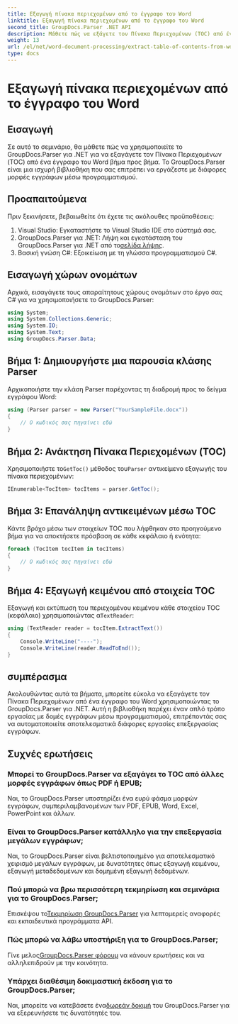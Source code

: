 ```yaml
---
title: Εξαγωγή πίνακα περιεχομένων από το έγγραφο του Word
linktitle: Εξαγωγή πίνακα περιεχομένων από το έγγραφο του Word
second_title: GroupDocs.Parser .NET API
description: Μάθετε πώς να εξάγετε τον Πίνακα Περιεχομένων (TOC) από έγγραφα του Word μέσω προγραμματισμού χρησιμοποιώντας το GroupDocs.Parser για .NET.
weight: 13
url: /el/net/word-document-processing/extract-table-of-contents-from-word-document/
type: docs
---
```

# Εξαγωγή πίνακα περιεχομένων από το έγγραφο του Word

## Εισαγωγή
Σε αυτό το σεμινάριο, θα μάθετε πώς να χρησιμοποιείτε το GroupDocs.Parser για .NET για να εξαγάγετε τον Πίνακα Περιεχομένων (TOC) από ένα έγγραφο του Word βήμα προς βήμα. Το GroupDocs.Parser είναι μια ισχυρή βιβλιοθήκη που σας επιτρέπει να εργάζεστε με διάφορες μορφές εγγράφων μέσω προγραμματισμού.
## Προαπαιτούμενα
Πριν ξεκινήσετε, βεβαιωθείτε ότι έχετε τις ακόλουθες προϋποθέσεις:
1. Visual Studio: Εγκαταστήστε το Visual Studio IDE στο σύστημά σας.
2.  GroupDocs.Parser για .NET: Λήψη και εγκατάσταση του GroupDocs.Parser για .NET από το[σελίδα λήψης](https://releases.groupdocs.com/parser/net/).
3. Βασική γνώση C#: Εξοικείωση με τη γλώσσα προγραμματισμού C#.

## Εισαγωγή χώρων ονομάτων
Αρχικά, εισαγάγετε τους απαραίτητους χώρους ονομάτων στο έργο σας C# για να χρησιμοποιήσετε το GroupDocs.Parser:
```csharp
using System;
using System.Collections.Generic;
using System.IO;
using System.Text;
using GroupDocs.Parser.Data;
```
## Βήμα 1: Δημιουργήστε μια παρουσία κλάσης Parser
Αρχικοποιήστε την κλάση Parser παρέχοντας τη διαδρομή προς το δείγμα εγγράφου Word:
```csharp
using (Parser parser = new Parser("YourSampleFile.docx"))
{
    // Ο κωδικός σας πηγαίνει εδώ
}
```
## Βήμα 2: Ανάκτηση Πίνακα Περιεχομένων (TOC)
 Χρησιμοποιήστε το`GetToc()` μέθοδος του`Parser` αντικείμενο εξαγωγής του πίνακα περιεχομένων:
```csharp
IEnumerable<TocItem> tocItems = parser.GetToc();
```
## Βήμα 3: Επανάληψη αντικειμένων μέσω TOC
Κάντε βρόχο μέσω των στοιχείων TOC που λήφθηκαν στο προηγούμενο βήμα για να αποκτήσετε πρόσβαση σε κάθε κεφάλαιο ή ενότητα:
```csharp
foreach (TocItem tocItem in tocItems)
{
    // Ο κωδικός σας πηγαίνει εδώ
}
```
## Βήμα 4: Εξαγωγή κειμένου από στοιχεία TOC
 Εξαγωγή και εκτύπωση του περιεχομένου κειμένου κάθε στοιχείου TOC (κεφάλαιο) χρησιμοποιώντας α`TextReader`:
```csharp
using (TextReader reader = tocItem.ExtractText())
{
    Console.WriteLine("----");
    Console.WriteLine(reader.ReadToEnd());
}
```

## συμπέρασμα
Ακολουθώντας αυτά τα βήματα, μπορείτε εύκολα να εξαγάγετε τον Πίνακα Περιεχομένων από ένα έγγραφο του Word χρησιμοποιώντας το GroupDocs.Parser για .NET. Αυτή η βιβλιοθήκη παρέχει έναν απλό τρόπο εργασίας με δομές εγγράφων μέσω προγραμματισμού, επιτρέποντάς σας να αυτοματοποιείτε αποτελεσματικά διάφορες εργασίες επεξεργασίας εγγράφων.

## Συχνές ερωτήσεις
### Μπορεί το GroupDocs.Parser να εξαγάγει το TOC από άλλες μορφές εγγράφων όπως PDF ή EPUB;
Ναι, το GroupDocs.Parser υποστηρίζει ένα ευρύ φάσμα μορφών εγγράφων, συμπεριλαμβανομένων των PDF, EPUB, Word, Excel, PowerPoint και άλλων.
### Είναι το GroupDocs.Parser κατάλληλο για την επεξεργασία μεγάλων εγγράφων;
Ναι, το GroupDocs.Parser είναι βελτιστοποιημένο για αποτελεσματικό χειρισμό μεγάλων εγγράφων, με δυνατότητες όπως εξαγωγή κειμένου, εξαγωγή μεταδεδομένων και δομημένη εξαγωγή δεδομένων.
### Πού μπορώ να βρω περισσότερη τεκμηρίωση και σεμινάρια για το GroupDocs.Parser;
 Επισκέψου το[Τεκμηρίωση GroupDocs.Parser](https://tutorials.groupdocs.com/parser/net/) για λεπτομερείς αναφορές και εκπαιδευτικά προγράμματα API.
### Πώς μπορώ να λάβω υποστήριξη για το GroupDocs.Parser;
 Γίνε μελος[GroupDocs.Parser φόρουμ](https://forum.groupdocs.com/c/parser/17) να κάνουν ερωτήσεις και να αλληλεπιδρούν με την κοινότητα.
### Υπάρχει διαθέσιμη δοκιμαστική έκδοση για το GroupDocs.Parser;
 Ναι, μπορείτε να κατεβάσετε ένα[δωρεάν δοκιμή](https://releases.groupdocs.com/) του GroupDocs.Parser για να εξερευνήσετε τις δυνατότητές του.